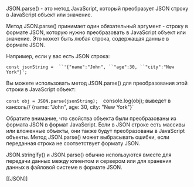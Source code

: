 JSON.parse() - это метод JavaScript, который преобразует JSON строку в JavaScript объект или значение.

Метод JSON.parse() принимает один обязательный аргумент - строку в формате JSON, которую нужно преобразовать в JavaScript объект или значение. Это может быть любая строка, содержащая данные в формате JSON.

Например, если у вас есть JSON строка:

`const jsonString = 
``'{"name":"John",
``"age":30,
``"city":"New York"}';`

Вы можете использовать метод JSON.parse() для преобразования этой строки в JavaScript объект:

`const obj = JSON.parse(jsonString); 
`console.log(obj);  выведет в кансоль// {name: "John", age: 30, city: "New York"}`

Обратите внимание, что свойства объекта были преобразованы из формата JSON в формат JavaScript. Если в JSON строке есть массивы или вложенные объекты, они также будут преобразованы в JavaScript объекты. Метод JSON.parse() может выбрасывать ошибки, если переданная строка не соответствует формату JSON.

JSON.stringify() и JSON.parse() обычно используются вместе для передачи данных между клиентом и сервером или для хранения данных в файловой системе в формате JSON.

[[JSON]]